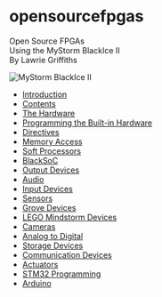 # opensourcefpgas
Open Source FPGAs  
Using the MyStorm BlackIce II  
By Lawrie Griffiths

![MyStorm BlackIce II][1]

[1]:./MyStorm_BlackIceII.jpg "MyStorm BlackIce II"

* [Introduction](/opensourcefpgas/Introduction/Introduction.html)
* [Contents](/opensourcefpgas/Summary.html)
* [The Hardware](/opensourcefpgas/The_Hardware/The_Hardware.html)
* [Programming the Built-in Hardware](/opensourcefpgas/Programming_the_Built-in_Hardware/Programming_the_Built-in_Hardware.html)
* [Directives](/opensourcefpgas/Directives/Directives.html)
* [Memory Access](/opensourcefpgas/Memory_Access/Memory_Access.html)
* [Soft Processors](/opensourcefpgas/Soft_Processors/Soft_Processors.html)
* [BlackSoC](/opensourcefpgas/BlackSoC/BlackSoC.html)
* [Output Devices](/opensourcefpgas/Output_Devices/Output_Devices.html)
* [Audio](/opensourcefpgas/Audio/Audio.html)
* [Input Devices](/opensourcefpgas/Input_Devices/Input_Devices.html)
* [Sensors](/opensourcefpgas/Sensors/Sensors.html)
* [Grove Devices](/opensourcefpgas/Grove_Devices/Grove_Devices.html)
* [LEGO Mindstorm Devices](/opensourcefpgas/Lego_Mindstorm_Devices/Lego_Mindstorm_Devices.html)
* [Cameras](/opensourcefpgas/Cameras/Cameras.html)
* [Analog to Digital](/opensourcefpgas/Analog2Digital/Analog2Digital.html)
* [Storage Devices](/opensourcefpgas/StorageDevices/StorageDevices.html)
* [Communication Devices](/opensourcefpgas/CommunicationDevices/CommunicationDevices.html)
* [Actuators](/opensourcefpgas/Actuators/Actuators.html)
* [STM32 Programming](/opensourcefpgas/STM32Programming/STM32Programming.html)
* [Arduino](/opensourcefpgas/Arduino/Arduino.html)
